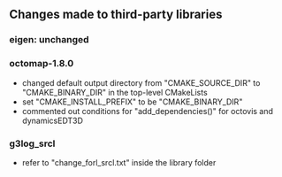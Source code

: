 ## Changes made to third-party libraries

### eigen: unchanged

### octomap-1.8.0
* changed default output directory from "CMAKE_SOURCE_DIR" to "CMAKE_BINARY_DIR" in the top-level CMakeLists
* set "CMAKE_INSTALL_PREFIX" to be "CMAKE_BINARY_DIR"
* commented out conditions for "add_dependencies()" for octovis and dynamicsEDT3D

### g3log_srcl

* refer to "change_forl_srcl.txt" inside the library folder
